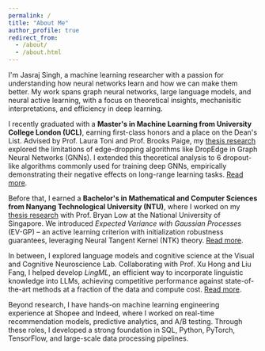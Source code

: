 ```yaml
---
permalink: /
title: "About Me"
author_profile: true
redirect_from: 
  - /about/
  - /about.html
---
```


I'm Jasraj Singh, a machine learning researcher with a passion for understanding how neural networks learn and how we can make them better. My work spans graph neural networks, large language models, and neural active learning, with a focus on theoretical insights, mechanisitic interpretations, and efficiency in deep learning.

I recently graduated with a **Master's in Machine Learning from University College London (UCL)**, earning first-class honors and a place on the Dean's List. Advised by Prof. Laura Toni and Prof. Brooks Paige, my [thesis research](https://ignasa007.github.io/files/msc-thesis_jasraj-singh.pdf) explored the limitations of edge-dropping algorithms like DropEdge in Graph Neural Networks (GNNs). I extended this theoretical analysis to 6 dropout-like algorithms commonly used for training deep GNNs, empirically demonstrating their negative effects on long-range learning tasks. [Read more](https://ignasa007.github.io/publication/edge-dropping).

Before that, I earned a **Bachelor's in Mathematical and Computer Sciences from Nanyang Technological University (NTU)**, where I worked on my [thesis research](https://ignasa007.github.io/files/bsc-thesis_jasraj-singh.pdf) with Prof. Bryan Low at the National University of Singapore. We introduced *Expected Variance with Gaussian Processes* (EV-GP) &ndash; an active learning criterion with initialization robustness guarantees, leveraging Neural Tangent Kernel (NTK) theory. [Read more](https://ignasa007.github.io/publication/evgp).

In between, I explored language models and cognitive science at the Visual and Cognitive Neuroscience Lab. Collaborating with Prof. Xu Hong and Liu Fang, I helped develop *LingML*, an efficient way to incorporate linguistic knowledge into LLMs, achieving competitive performance against state-of-the-art methods at a fraction of the data and compute cost. [Read more](https://ignasa007.github.io/publication/lingml).

Beyond research, I have hands-on machine learning engineering experience at Shopee and Indeed, where I worked on real-time recommendation models, predictive analytics, and A/B testing. Through these roles, I developed a strong foundation in SQL, Python, PyTorch, TensorFlow, and large-scale data processing pipelines.